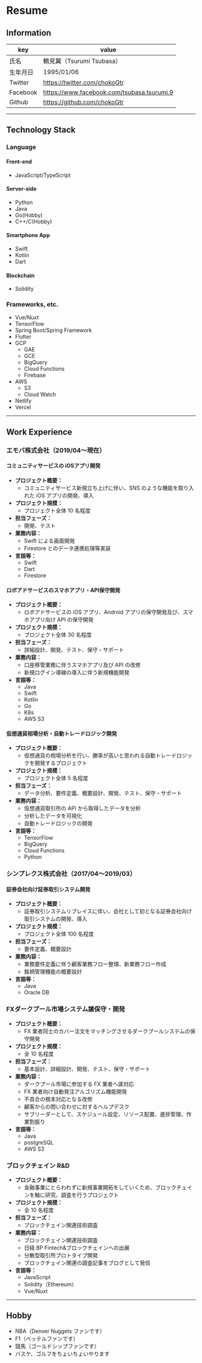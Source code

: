 # Resume

## Information

|key|value|
|---|---|
|氏名|鶴見翼（Tsurumi Tsubasa）|
|生年月日|1995/01/06|
|Twitter|https://twitter.com/chokoGtr|
|Facebook|https://www.facebook.com/tsubasa.tsurumi.9|
|Github|https://github.com/chokoGtr|

---

## Technology Stack

### Language

#### Front-end
- JavaScript/TypeScript

#### Server-side
- Python
- Java
- Go(Hobby)
- C++/C(Hobby)

#### Smartphone App
- Swift
- Kotlin
- Dart

#### Blockchain
- Solidity

### Frameworks, etc.

- Vue/Nuxt
- TensorFlow
- Spring Boot/Spring Framework
- Flutter
- GCP
    - GAE
    - GCE
    - BigQuery
    - Cloud Functions
    - Firebase
- AWS
    - S3
    - Cloud Watch
- Netlify
- Vercel

---

## Work Experience

### エモバ株式会社（2019/04〜現在）

#### コミュニティサービスの iOSアプリ開発
- **プロジェクト概要：**
    - コミュニティサービス新規立ち上げに伴い、SNS のような機能を取り入れた iOS アプリの開発、導入
- **プロジェクト規模：**
    - プロジェクト全体 10 名程度
- **担当フェーズ：**
    - 開発、テスト
- **業務内容：**
    - Swift による画面開発
    - Firestore とのデータ連携処理等実装
- **言語等：**
    - Swift
    - Dart
    - Firestore

#### ロボアドサービスのスマホアプリ・API保守開発
- **プロジェクト概要：**
    - ロボアドサービスの iOS アプリ、Android アプリの保守開発及び、スマホアプリ向け API の保守開発
- **プロジェクト規模：**
    - プロジェクト全体 30 名程度
- **担当フェーズ：**
    - 詳細設計、開発、テスト、保守・サポート
- **業務内容：**
    - 口座移管業務に伴うスマホアプリ及び API の改修
    - 新規ログイン導線の導入に伴う新規機能開発
- **言語等：**
    - Java
    - Swift
    - Kotlin
    - Go
    - K8s
    - AWS S3

#### 仮想通貨相場分析・自動トレードロジック開発
- **プロジェクト概要：**
    - 仮想通貨の相場分析を行い、勝率が高いと思われる自動トレードロジックを開発するプロジェクト
- **プロジェクト規模：**
    - プロジェクト全体 5 名程度
- **担当フェーズ：**
    - データ分析、要件定義、概要設計、開発、テスト、保守・サポート
- **業務内容：**
    - 仮想通貨取引所の API から取得したデータを分析
    - 分析したデータを可視化
    - 自動トレードロジックの開発
- **言語等：**
    - TensorFlow
    - BigQuery
    - Cloud Functions
    - Python


### シンプレクス株式会社（2017/04〜2019/03）
#### 証券会社向け証券取引システム開発
- **プロジェクト概要：**
    - 証券取引システムリプレイスに伴い、会社として初となる証券会社向け取引システムの開発、導入
- **プロジェクト規模：**
    - プロジェクト全体 100 名程度
- **担当フェーズ：**
    - 要件定義、概要設計
- **業務内容：**
    - 業務要件定義に伴う顧客業務フロー整理、新業務フロー作成
    - 銘柄管理機能の概要設計
- **言語等：**
    - Java
    - Oracle DB

### FXダークプール市場システム䛾保守・開発
- **プロジェクト概要：**
    - FX 業者同士のカバー注文をマッチングさせるダークプールシステムの保守開発
- **プロジェクト規模：**
    - 全 10 名程度
- **担当フェーズ：**
    - 基本設計、詳細設計、開発、テスト、保守・サポート
- **業務内容：**
    - ダークプール市場に参加する FX 業者へ䛾対応
    - FX 業者向け自動発注アルゴリズム機能開発
    - 不具合の根本対応となる改修
    - 顧客からの問い合わせに対するヘルプデスク
    - サブリーダーとして、スケジュール設定、リソース配置、進捗管理、作業割振り
- **言語等：**
    - Java
    - postgreSQL
    - AWS S3


### ブロックチェイン R&D
- **プロジェクト概要：**
    - 金融事業にとらわれずに新規事業開拓をしていくため、ブロックチェインを軸に研究、調査を行うプロジェクト
- **プロジェクト規模：**
    - 全 10 名程度
- **担当フェーズ：**
    - ブロックチェイン関連技術調査
- **業務内容：**
    - ブロックチェイン関連技術調査
    - 日経 BP Fintech&ブロックチェインへの出展
    - 分散型取引所プロトタイプ開発
    - ブロックチェイン関連の調査記事をブログとして発信
- **言語等：**
    - JavaScript
    - Solidity（Ethereum）
    - Vue/Nuxt

---
## Hobby

- NBA（Denver Nuggets ファンです）
- F1（ベッテルファンです）
- 競馬（ゴールドシップファンです）
- バスケ、ゴルフをちょいちょいやります